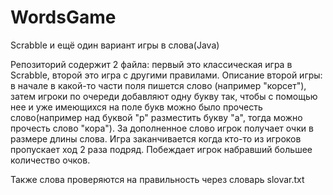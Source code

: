 # WordsGame
Scrabble и ещё один вариант игры в слова(Java)

Репозиторий содержит 2 файла: первый это классическая игра в Scrabble, второй это игра с другими правилами.
Описание второй игры: в начале в какой-то части поля пишется слово (например "корсет"), затем игроки по очереди добавляют одну букву так, чтобы с помощью нее и уже имеющихся на поле букв можно было прочесть слово(например над буквой "р" разместить букву "а", тогда можно прочесть слово "кора"). За дополненное слово игрок получает очки в размере длины слова. Игра заканчивается когда кто-то из игроков пропускает ход 2 раза подряд. Побеждает игрок набравший большее количество очков.

Также слова проверяются на правильность через словарь slovar.txt

